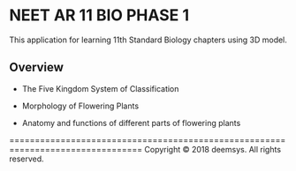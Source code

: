 # NEET AR 11 BIO PHASE 1

This application for learning 11th Standard Biology chapters using 3D model.

## Overview

- The Five Kingdom System of Classification

- Morphology of Flowering Plants

- Anatomy and functions of different parts of flowering plants















================================================================================
Copyright © 2018 deemsys. All rights reserved.
